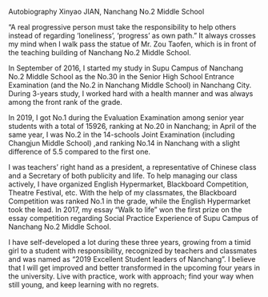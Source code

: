 Autobiography
Xinyao JIAN, Nanchang No.2 Middle School

 “A real progressive person must take the responsibility to help others instead of regarding ‘loneliness’, ‘progress’ as own path.” It always crosses my mind when I walk pass the statue of Mr. Zou Taofen, which is in front of the teaching building of Nanchang No.2 Middle School.

In September of 2016, I started my study in Supu Campus of Nanchang No.2 Middle School as the No.30 in the Senior High School Entrance Examination (and the No.2 in Nanchang Middle School) in Nanchang City. During 3-years study, I worked hard with a health manner and was always among the front rank of the grade.

In 2019, I got No.1 during the Evaluation Examination among senior year students with a total of 15926, ranking at No.20 in Nanchang; in April of the same year, I was No.2 in the 14-schools Joint Examination (including Changjun Middle School) ,and ranking No.14 in Nanchang with a slight difference of 5.5 compared to the first one.    

I was teachers’ right hand as a president, a representative of Chinese class and a Secretary of both publicity and life. To help managing our class actively, I have organized English Hypermarket, Blackboard Competition, Theatre Festival, etc. With the help of my classmates, the Blackboard Competition was ranked No.1 in the grade, while the English Hypermarket took the lead. In 2017, my essay “Walk to life” won the first prize on the essay competition regarding Social Practice Experience of Supu Campus of Nanchang No.2 Middle School. 

I have self-developed a lot during these three years, growing from a timid girl to a student with responsibility, recognized by teachers and classmates and was named as “2019 Excellent Student leaders of Nanchang”. I believe that I will get improved and better transformed in the upcoming four years in the university. Live with practice, work with approach; find your way when still young, and keep learning with no regrets.